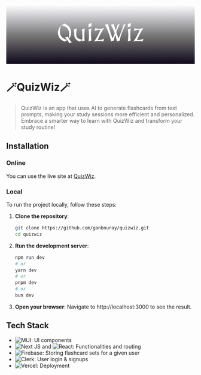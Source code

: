 ![QuizWiz Repo Banner](/public/quizwizbanner.png)
# 🪄QuizWiz🪄
> QuizWiz is an app that uses AI to generate flashcards from text prompts, making your study sessions more efficient and personalized. Embrace a smarter way to learn with QuizWiz and transform your study routine!

## Installation

### Online
You can use the live site at [QuizWiz]([https://panman.vercel.app/](https://quizwizard.vercel.app/)).

### Local
To run the project locally, follow these steps:

1. **Clone the repository**:
    ```bash
    git clone https://github.com/ganbnuray/quizwiz.git
    cd quizwiz
    ```

2. **Run the development server**:
    ```bash
    npm run dev
    # or
    yarn dev
    # or
    pnpm dev
    # or
    bun dev
    ```
3. **Open your browser**:
    Navigate to http://localhost:3000 to see the result.

## Tech Stack
- ![MUI](https://img.shields.io/badge/MUI-%230081CB.svg?style=flat&logo=mui&logoColor=white): UI components
- ![Next JS](https://img.shields.io/badge/Next-black?style=flat&logo=next.js&logoColor=white) and ![React](https://img.shields.io/badge/react-%2320232a.svg?style=flat&logo=react&logoColor=%2361DAFB): Functionalities and routing
- ![Firebase](https://img.shields.io/badge/firebase-a08021?style=flat&logo=firebase&logoColor=ffcd34): Storing flashcard sets for a given user
- ![Clerk](https://img.shields.io/badge/clerk-%23000000.svg?style=flat&logo=clerk&logoColor=white): User login & signups
- ![Vercel](https://img.shields.io/badge/vercel-%23000000.svg?style=flat&logo=vercel&logoColor=white): Deployment
